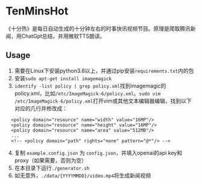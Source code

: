 # TenMinsHot
《十分热》是每日自动生成的十分钟左右的时事快讯视频节目。原理是爬取腾讯新闻，用ChatGpt总结，并用微软TTS朗读。

## Usage

1. 需要在Linux下安装python3.8以上，并通过pip安装`requirements.txt`内的包
2. 安装`sudo apt-get install imagemagick`
3. `identify -list policy | grep policy.xml`找到imagemagic的policy.xml，比如`/etc/ImageMagick-6/policy.xml`。`sudo vim /etc/ImageMagick-6/policy.xml`打开vim或其他文本编辑器编辑，找到以下对应的几行并修改成：

```
  <policy domain="resource" name="width" value="16MP"/>
  <policy domain="resource" name="height" value="16MP"/>
  <policy domain="resource" name="area" value="512MB"/>
  ...
  <!-- <policy domain="path" rights="none" pattern="@*"/> -->
```
4. 复制 `example.config.json` 为 `config.json`，并填入openai的api key和proxy（如果需要，否则为空）
5. 在本目录下运行`./generator.sh`
6. 如无意外，`./data/{YYYYMMDD}/video.mp4`将生成新闻视频
